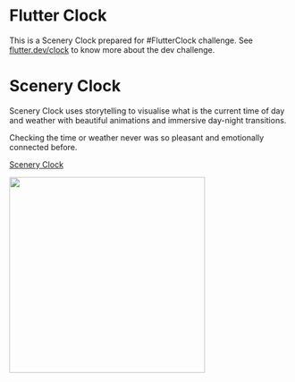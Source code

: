 # Flutter Clock

This is a Scenery Clock prepared for #FlutterClock challenge. See [flutter.dev/clock](https://flutter.dev/clock) to know more about the dev challenge.

# Scenery Clock
Scenery Clock uses storytelling to visualise what is the current time of day and weather with beautiful animations and
 immersive day-night transitions.
 
Checking the time or weather never was so pleasant and emotionally connected before.

[Scenery Clock](digital_clock)

<img src='digital_clock/digital.gif' width='350'>
